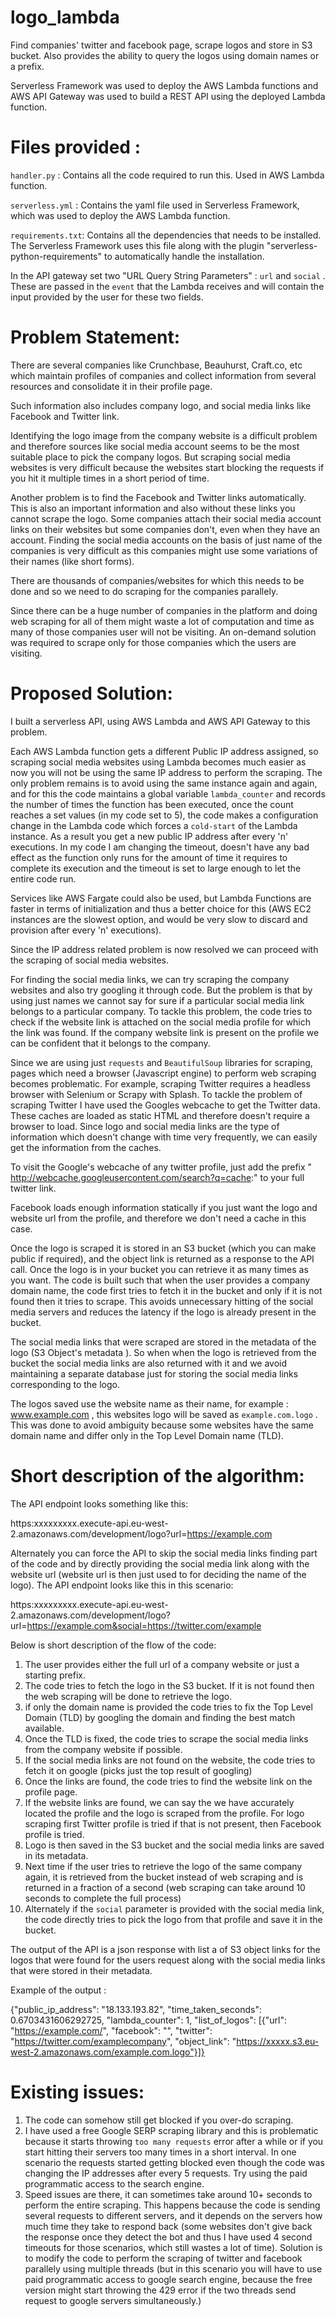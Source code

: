 # logo_lambda
Find companies' twitter and facebook page, scrape logos and store in S3 bucket. Also provides the ability to query the logos using domain names or a prefix.

Serverless Framework was used to deploy the AWS Lambda functions and AWS API Gateway was used to build a REST API using the deployed Lambda function.

# Files provided : 

`handler.py` : Contains all the code required to run this. Used in AWS Lambda function.

`serverless.yml` : Contains the yaml file used in Serverless Framework, which was used to deploy the AWS Lambda function.

`requirements.txt`: Contains all the dependencies that needs to be installed. The Serverless Framework uses this file along with the plugin  "serverless-python-requirements"  to automatically handle the installation.

In the API gateway set two "URL Query String Parameters" : `url` and `social` . These are passed in the `event` that the Lambda receives and will contain the input provided  by the user for these two fields.

# Problem Statement:

There are several companies like Crunchbase, Beauhurst, Craft.co, etc which maintain profiles of companies and collect information from several resources and consolidate it in their profile page. 

Such information also includes company logo, and social media links like Facebook and Twitter link. 

Identifying the logo image from the company website is a difficult problem and therefore sources like social media account seems to be the most suitable place to pick the company logos. But scraping social media websites is very difficult because the websites start blocking the requests if you hit it multiple times in a short period of time.

Another problem is to find the Facebook and Twitter links automatically. This is also an important information and also without these links you cannot scrape the logo. Some companies attach their social media account links on their websites but some companies don't, even when they have an account. Finding the social media accounts on the basis of just name of the companies is very difficult as this companies might use some variations of their names (like short forms). 

There are thousands of companies/websites for which this needs to be done and so we need to do scraping for the companies parallely. 

Since there can be a huge number of companies in the platform and doing web scraping for all of them might waste a lot of computation and time as many of those companies user will not be visiting. An on-demand solution was required to scrape only for those companies which the users are visiting.



# Proposed Solution:

I built a serverless API, using AWS Lambda and AWS API Gateway to this problem.

Each AWS Lambda function gets a different Public IP address assigned, so scraping social media websites using Lambda becomes much easier as now you will not be using the same IP address to perform the scraping. The only problem remains is to avoid using the same instance again and again, and for this the code maintains a global variable `lambda_counter` and records the number of times the function has been executed, once the count reaches a set values (in my code set to 5), the code makes a configuration change in the Lambda code which forces a `cold-start` of the Lambda instance. As a result you get a new public IP address after every 'n' executions. In my code I am changing the timeout, doesn't have any bad effect as the function only runs for the amount of time it requires to complete its execution and the timeout is set to large enough to let the entire code run.

Services like AWS Fargate could also be used, but Lambda Functions are faster in terms of initialization and thus a better choice for this (AWS EC2 instances are the slowest option, and would be very slow to discard and provision after every 'n' executions).

Since the IP address related problem is now resolved we can proceed with the scraping of social media websites. 

For finding the social media links, we can try scraping the company websites and also try googling it through code. But the problem is that by using just names we cannot say for sure if a particular social media link belongs to a particular company. To tackle this problem, the code tries to check if the website link is attached on the social media profile for which the link was found. If the company website link is present on the profile we can be confident that it belongs to the company. 

Since we are using just `requests` and `BeautifulSoup` libraries for scraping, pages which need a browser (Javascript engine) to perform web scraping becomes problematic. For example, scraping Twitter requires a headless browser with Selenium or Scrapy with Splash. To tackle the problem of scraping Twitter I have used the Googles webcache to get the Twitter data. These caches are loaded as static HTML and therefore doesn't require a browser to load. Since logo and social media links are the type of information which doesn't change with time very frequently, we can easily get the information from the caches. 

To visit the Google's webcache of any twitter profile, just add the prefix " http://webcache.googleusercontent.com/search?q=cache:" to your full twitter link.

Facebook loads enough information statically if you just want the logo and website url from the profile, and therefore we don't need a cache in this case.

Once the logo is scraped it is stored in an S3 bucket (which you can make public if required), and the object link is returned as a response to the API call. Once the logo is in your bucket you can retrieve it as many times as you want. The code is built such that when the user provides a company domain name, the code first tries to fetch it in the bucket and only if it is not found then it tries to scrape. This avoids unnecessary hitting of the social media servers and reduces the latency if the logo is already present in the bucket.

The social media links that were scraped are stored in the metadata of the logo (S3 Object's metadata ). So when when the logo is retrieved from the bucket the social media links are also returned with it and we avoid maintaining a separate database just for storing the social media links corresponding to the logo.

The logos saved use the website name as their name, for example : www.example.com , this websites logo will be saved as `example.com.logo` . This was done to avoid ambiguity because some websites have the same domain name and differ only in the Top Level Domain name (TLD).



# Short description of the algorithm:

The API endpoint looks something like this:

https:xxxxxxxxx.execute-api.eu-west-2.amazonaws.com/development/logo?url=https://example.com

Alternately you can force the API to skip the social media links finding part of the code and by directly providing the social media link along with the website url (website url is then just used to for deciding the name of the logo). The API endpoint looks like this in this scenario:

https:xxxxxxxxx.execute-api.eu-west-2.amazonaws.com/development/logo?url=https://example.com&social=https://twitter.com/example

Below is short description of the flow of the code:

1. The user provides either the full url of a company website or just a starting prefix.
2. The code tries to fetch the logo in the S3 bucket. If it is not found then the web scraping will be done to retrieve the logo.
3. if only the domain name is provided the code tries to fix the Top Level Domain (TLD) by googling the domain and finding the best match available.
4. Once the TLD is fixed, the code tries to scrape the social media links from the company website if possible. 
5. If the social media links are not found on the website, the code tries to fetch it on google (picks just the top result of googling)
6. Once the links are found, the code tries to find the website link on the profile page.
7. If the website links are found, we can say the we have accurately located the profile and the logo is scraped from the profile. For logo scraping first Twitter profile is tried if that is not present, then Facebook profile is tried.
8. Logo is then saved in the S3 bucket and the social media links are saved in its metadata.
9. Next time if the user tries to retrieve the logo of the same company again, it is retrieved from the bucket instead of web scraping and is returned in a fraction of a second (web scraping can take around 10 seconds to complete the full process)
10. Alternately if the `social` parameter is provided with the social media link, the code directly tries to pick the logo from that profile and save it in the bucket.



The output of the API is a json response with list a of S3 object links for the logos that were found for the users request along with the social media links that were stored in their metadata.

Example of the output :

{"public_ip_address": "18.133.193.82", "time_taken_seconds": 0.6703431606292725, "lambda_counter": 1, "list_of_logos": [{"url": "https://example.com/", "facebook": "", "twitter": "https://twitter.com/examplecompany", "object_link": "https://xxxxx.s3.eu-west-2.amazonaws.com/example.com.logo"}]}



# Existing issues:

1. The code can somehow still get blocked if you over-do scraping.
2. I have used a free Google SERP scraping library and this is problematic because it starts throwing `too many requests` error after a while or if you start hitting their servers too many times in a short interval. In one scenario the requests started getting blocked even though the code was changing the IP addresses after every 5 requests. Try using the paid programmatic access to the search engine.
3. Speed issues are there, it can sometimes take around 10+ seconds to perform the entire scraping. This happens because the code is sending several requests to different servers, and it depends on the servers how much time they take to respond back (some websites don't give back the response once they detect the bot and thus I have used 4 second timeouts for those scenarios, which still wastes a lot of time). Solution is to modify the code to perform the scraping of twitter and facebook parallely using multiple threads (but in this scenario you will have to use paid programmatic access to google search engine, because the free version might start throwing the 429 error if the two threads send request to google servers simultaneously.)

